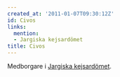 ```yaml
---
created_at: '2011-01-07T09:30:12Z'
id: Civos
links:
  mention:
  - Jargiska kejsardömet
title: Civos
---
```


Medborgare i [Jargiska kejsardömet].

  [Jargiska kejsardömet]: Jargiska_kejsardömet
